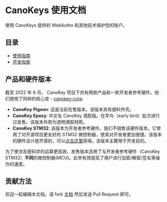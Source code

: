 # CanoKeys 使用文档

使用 CanoKeys 提供的 WebAuthn 和其他技术保护您的账户。

## 目录

- [使用指南](userguide/)
- [开发指南](development/)

## 产品和硬件版本

截至 2022 年 6 月， CanoKey 项目下共有两款产品和一款开发者参考硬件。他们使用了同样的核心库 - [canokey-core](https://github.com/canokeys/canokey-core).

* **CanoKey Pigeon**: 这是当前在售版本。该版本具有塑料外壳。
* **CanoKey Epoxy**: 中文名 CanoKey 滴胶版。在早鸟（early bird）批次进行过发售。该版本外观为透明滴胶材质。
* **CanoKey STM32**: 该版本为开发者参考硬件。我们不销售该硬件版本。它使用了对开源项目更友好的 STM32 微控制器，使其对开发者更加便捷。该版本的硬件设计是开源的，可以[点击这里](https://github.com/canokeys/canokey-stm32)获得。该版本主要用于开发目的。

为了使涉及密码学的运算更高效，发售版本选用了与开发者参考硬件（CanoKey STM32）**不同**的微控制器(MCU)。此举有效提高了用户进行加密/解密/签名等操作的速度。

## 贡献方法

欢迎一起编辑本文档。请 fork [文档](https://github.com/canokeys/canokey-documentation) 然后发送 Pull Request 即可。
